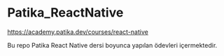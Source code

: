 # Patika_ReactNative
https://academy.patika.dev/courses/react-native

Bu repo Patika React Native dersi boyunca yapılan ödevleri içermektedir.
